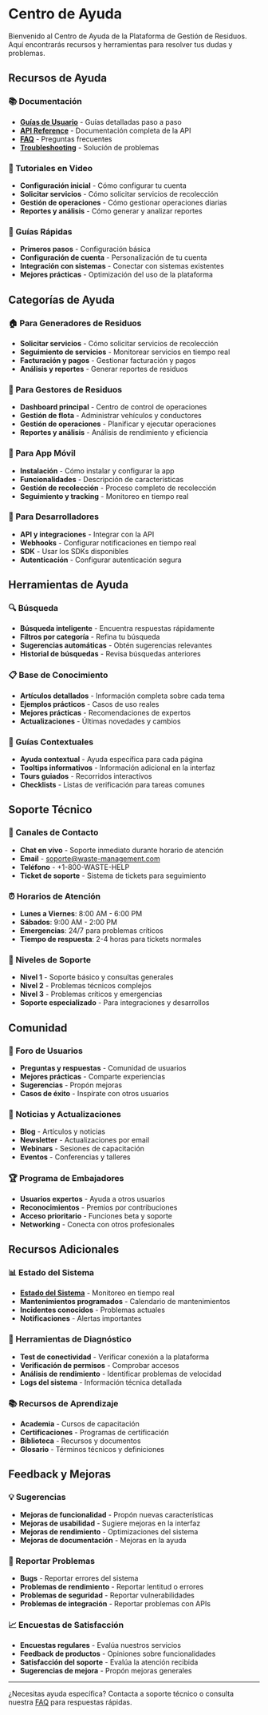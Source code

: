 # Centro de Ayuda

Bienvenido al Centro de Ayuda de la Plataforma de Gestión de Residuos. Aquí encontrarás recursos y herramientas para resolver tus dudas y problemas.

## Recursos de Ayuda

### 📚 Documentación
- **[Guías de Usuario](/docs/guides/getting-started)** - Guías detalladas paso a paso
- **[API Reference](/docs/api/intro)** - Documentación completa de la API
- **[FAQ](/docs/guides/faq)** - Preguntas frecuentes
- **[Troubleshooting](/docs/guides/troubleshooting)** - Solución de problemas

### 🎥 Tutoriales en Video
- **Configuración inicial** - Cómo configurar tu cuenta
- **Solicitar servicios** - Cómo solicitar servicios de recolección
- **Gestión de operaciones** - Cómo gestionar operaciones diarias
- **Reportes y análisis** - Cómo generar y analizar reportes

### 📖 Guías Rápidas
- **Primeros pasos** - Configuración básica
- **Configuración de cuenta** - Personalización de tu cuenta
- **Integración con sistemas** - Conectar con sistemas existentes
- **Mejores prácticas** - Optimización del uso de la plataforma

## Categorías de Ayuda

### 🏠 Para Generadores de Residuos
- **Solicitar servicios** - Cómo solicitar servicios de recolección
- **Seguimiento de servicios** - Monitorear servicios en tiempo real
- **Facturación y pagos** - Gestionar facturación y pagos
- **Análisis y reportes** - Generar reportes de residuos

### 🚛 Para Gestores de Residuos
- **Dashboard principal** - Centro de control de operaciones
- **Gestión de flota** - Administrar vehículos y conductores
- **Gestión de operaciones** - Planificar y ejecutar operaciones
- **Reportes y análisis** - Análisis de rendimiento y eficiencia

### 📱 Para App Móvil
- **Instalación** - Cómo instalar y configurar la app
- **Funcionalidades** - Descripción de características
- **Gestión de recolección** - Proceso completo de recolección
- **Seguimiento y tracking** - Monitoreo en tiempo real

### 🔗 Para Desarrolladores
- **API y integraciones** - Integrar con la API
- **Webhooks** - Configurar notificaciones en tiempo real
- **SDK** - Usar los SDKs disponibles
- **Autenticación** - Configurar autenticación segura

## Herramientas de Ayuda

### 🔍 Búsqueda
- **Búsqueda inteligente** - Encuentra respuestas rápidamente
- **Filtros por categoría** - Refina tu búsqueda
- **Sugerencias automáticas** - Obtén sugerencias relevantes
- **Historial de búsquedas** - Revisa búsquedas anteriores

### 📋 Base de Conocimiento
- **Artículos detallados** - Información completa sobre cada tema
- **Ejemplos prácticos** - Casos de uso reales
- **Mejores prácticas** - Recomendaciones de expertos
- **Actualizaciones** - Últimas novedades y cambios

### 🎯 Guías Contextuales
- **Ayuda contextual** - Ayuda específica para cada página
- **Tooltips informativos** - Información adicional en la interfaz
- **Tours guiados** - Recorridos interactivos
- **Checklists** - Listas de verificación para tareas comunes

## Soporte Técnico

### 💬 Canales de Contacto
- **Chat en vivo** - Soporte inmediato durante horario de atención
- **Email** - soporte@waste-management.com
- **Teléfono** - +1-800-WASTE-HELP
- **Ticket de soporte** - Sistema de tickets para seguimiento

### ⏰ Horarios de Atención
- **Lunes a Viernes**: 8:00 AM - 6:00 PM
- **Sábados**: 9:00 AM - 2:00 PM
- **Emergencias**: 24/7 para problemas críticos
- **Tiempo de respuesta**: 2-4 horas para tickets normales

### 🎯 Niveles de Soporte
- **Nivel 1** - Soporte básico y consultas generales
- **Nivel 2** - Problemas técnicos complejos
- **Nivel 3** - Problemas críticos y emergencias
- **Soporte especializado** - Para integraciones y desarrollos

## Comunidad

### 👥 Foro de Usuarios
- **Preguntas y respuestas** - Comunidad de usuarios
- **Mejores prácticas** - Comparte experiencias
- **Sugerencias** - Propón mejoras
- **Casos de éxito** - Inspírate con otros usuarios

### 📢 Noticias y Actualizaciones
- **Blog** - Artículos y noticias
- **Newsletter** - Actualizaciones por email
- **Webinars** - Sesiones de capacitación
- **Eventos** - Conferencias y talleres

### 🏆 Programa de Embajadores
- **Usuarios expertos** - Ayuda a otros usuarios
- **Reconocimientos** - Premios por contribuciones
- **Acceso prioritario** - Funciones beta y soporte
- **Networking** - Conecta con otros profesionales

## Recursos Adicionales

### 📊 Estado del Sistema
- **[Estado del Sistema](/docs/help/estado-sistema)** - Monitoreo en tiempo real
- **Mantenimientos programados** - Calendario de mantenimientos
- **Incidentes conocidos** - Problemas actuales
- **Notificaciones** - Alertas importantes

### 🔧 Herramientas de Diagnóstico
- **Test de conectividad** - Verificar conexión a la plataforma
- **Verificación de permisos** - Comprobar accesos
- **Análisis de rendimiento** - Identificar problemas de velocidad
- **Logs del sistema** - Información técnica detallada

### 📚 Recursos de Aprendizaje
- **Academia** - Cursos de capacitación
- **Certificaciones** - Programas de certificación
- **Biblioteca** - Recursos y documentos
- **Glosario** - Términos técnicos y definiciones

## Feedback y Mejoras

### 💡 Sugerencias
- **Mejoras de funcionalidad** - Propón nuevas características
- **Mejoras de usabilidad** - Sugiere mejoras en la interfaz
- **Mejoras de rendimiento** - Optimizaciones del sistema
- **Mejoras de documentación** - Mejoras en la ayuda

### 🐛 Reportar Problemas
- **Bugs** - Reportar errores del sistema
- **Problemas de rendimiento** - Reportar lentitud o errores
- **Problemas de seguridad** - Reportar vulnerabilidades
- **Problemas de integración** - Reportar problemas con APIs

### 📈 Encuestas de Satisfacción
- **Encuestas regulares** - Evalúa nuestros servicios
- **Feedback de productos** - Opiniones sobre funcionalidades
- **Satisfacción del soporte** - Evalúa la atención recibida
- **Sugerencias de mejora** - Propón mejoras generales

---

¿Necesitas ayuda específica? Contacta a soporte técnico o consulta nuestra [FAQ](/docs/guides/faq) para respuestas rápidas.
